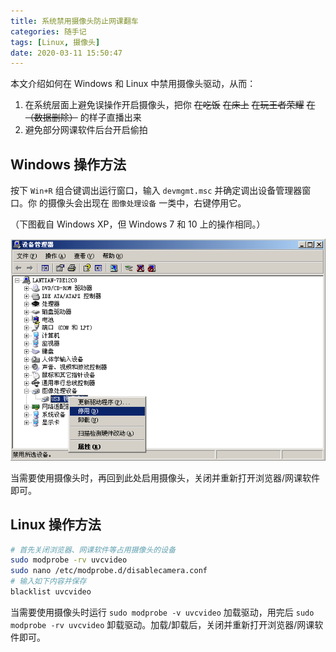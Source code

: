 ```yaml
---
title: 系统禁用摄像头防止网课翻车
categories: 随手记
tags: [Linux, 摄像头]
date: 2020-03-11 15:50:47
---
```


本文介绍如何在 Windows 和 Linux 中禁用摄像头驱动，从而：

1. 在系统层面上避免误操作开启摄像头，把你 ~~在吃饭~~ ~~在床上~~ ~~在玩王者荣耀~~
   ~~在（数据删除）~~ 的样子直播出来
2. 避免部分网课软件后台开启偷拍

## Windows 操作方法

按下 `Win+R` 组合键调出运行窗口，输入 `devmgmt.msc` 并确定调出设备管理器窗口。你
的摄像头会出现在 `图像处理设备` 一类中，右键停用它。

（下图截自 Windows XP，但 Windows 7 和 10 上的操作相同。）

![Windows 禁用摄像头](../../../../../../public/usr/uploads/202003/windows-disable-camera.png)

当需要使用摄像头时，再回到此处启用摄像头，关闭并重新打开浏览器/网课软件即可。

## Linux 操作方法

```bash
# 首先关闭浏览器、网课软件等占用摄像头的设备
sudo modprobe -rv uvcvideo
sudo nano /etc/modprobe.d/disablecamera.conf
# 输入如下内容并保存
blacklist uvcvideo
```

当需要使用摄像头时运行 `sudo modprobe -v uvcvideo` 加载驱动，用完后
`sudo modprobe -rv uvcvideo` 卸载驱动。加载/卸载后，关闭并重新打开浏览器/网课软
件即可。
